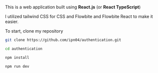 This is a web application built using **React.js** (or **React TypeScript**)

I utilized tailwind CSS for CSS and Flowbite and Flowbite React to make it easier. 

To start, clone my repository
```bash
git clone https://github.com/ipn04/authentication.git
```

```bash
cd authentication
```

```bash
npm install
```

```bash
npm run dev
```
